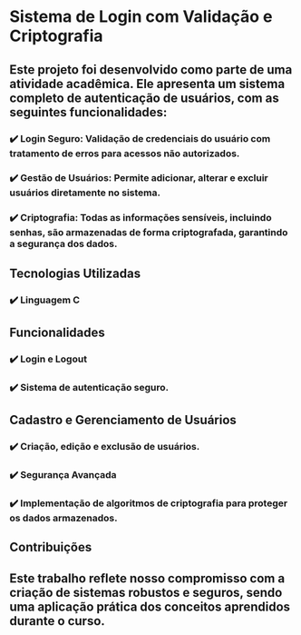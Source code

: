 # **Sistema de Login com Validação e Criptografia**
## Este projeto foi desenvolvido como parte de uma atividade acadêmica. Ele apresenta um sistema completo de autenticação de usuários, com as seguintes funcionalidades:

### ✔️ Login Seguro: Validação de credenciais do usuário com tratamento de erros para acessos não autorizados.
### ✔️ Gestão de Usuários: Permite adicionar, alterar e excluir usuários diretamente no sistema.
### ✔️ Criptografia: Todas as informações sensíveis, incluindo senhas, são armazenadas de forma criptografada, garantindo a segurança dos dados.
## Tecnologias Utilizadas
### ✔️ Linguagem C
## Funcionalidades
### ✔️ Login e Logout
### ✔️ Sistema de autenticação seguro.
## Cadastro e Gerenciamento de Usuários
### ✔️ Criação, edição e exclusão de usuários.
### ✔️ Segurança Avançada
### ✔️ Implementação de algoritmos de criptografia para proteger os dados armazenados.
## Contribuições
## Este trabalho reflete nosso compromisso com a criação de sistemas robustos e seguros, sendo uma aplicação prática dos conceitos aprendidos durante o curso.
